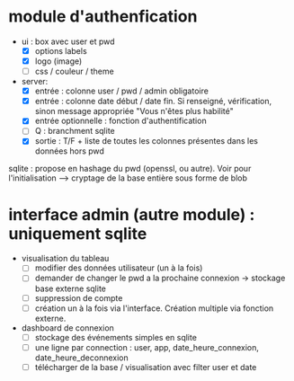 # module d'authenfication

- ui : box avec user et pwd
    + [x] options labels
    + [x] logo (image)
    + [ ] css / couleur / theme

- server: 
    + [x] entrée : colonne user / pwd / admin obligatoire
    + [x] entrée : colonne date début / date fin. Si renseigné, vérification, sinon message appropriée "Vous n'êtes plus habilité"
    + [x] entrée optionnelle : fonction d'authentification
    + [ ] Q : branchment sqlite
    + [x] sortie : T/F + liste de toutes les colonnes présentes dans les données hors pwd
    
sqlite : propose en hashage du pwd (openssl, ou autre). Voir pour l'initialisation
--> cryptage de la base entière sous forme de blob

# interface admin (autre module) : uniquement sqlite

- visualisation du tableau
    + [ ] modifier des données utilisateur (un à la fois)
    + [ ] demander de changer le pwd a la prochaine connexion -> stockage base externe sqlite
    + [ ] suppression de compte
    + [ ] création un à la fois via l'interface. Création multiple via fonction externe.
    
- dashboard de connexion
    + [ ] stockage des événements simples en sqlite
    + [ ] une ligne par connection : user, app, date_heure_connexion, date_heure_deconnexion
    + [ ] télécharger de la base / visualisation avec filter user et date
